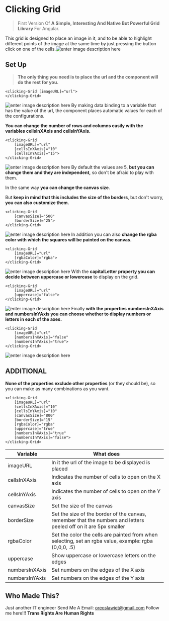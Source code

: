 # Clicking Grid

> First Version Of **A Simple, Interesting And Native But Powerful Grid Library** For Angular.

This grid is designed to place an image in it, and to be able to highlight different points of the image at the same time by just pressing the button click on one of the cells.![enter image description here](https://raw.githubusercontent.com/JossJoestar/GridAngular/develop/src/assets/example/Example3.PNG)

## Set Up

> **The only thing you need is to place the url and the component will do the rest for you.**

```
<clicking-Grid [imageURL]="url">
</clicking-Grid>
```
![enter image description here](https://raw.githubusercontent.com/JossJoestar/GridAngular/develop/src/assets/tutorial/Step%201.PNG)
By making data binding to a variable that has the value of the url, the component places automatic values for each of the configurations.

**You can change the number of rows and columns easily with the variables cellsInXAxis and cellsInYAxis.**

```
<clicking-Grid
	[imageURL]="url"
	[cellsInXAxis]="10"
	[cellsInYAxis]="15">
</clicking-Grid>
```
![enter image description here](https://raw.githubusercontent.com/JossJoestar/GridAngular/develop/src/assets/tutorial/Step%202.PNG)
By default the values are 5, **but you can change them and they are independent,** so don't be afraid to play with them.
  
In the same way **you can change the canvas size**.

But **keep in mind that this includes the size of the borders**, but don't worry, **you can also customize them.**

```
<clicking-Grid
	[canvasSize]="500"
	[borderSize]="25">
</clicking-Grid>
```
![enter image description here](https://raw.githubusercontent.com/JossJoestar/GridAngular/develop/src/assets/tutorial/Step%203.PNG)
In addition you can also **change the rgba color with which the squares will be painted on the canvas.**
```
<clicking-Grid
	[imageURL]="url"
	[rgbaColor]="rgba">
</clicking-Grid>
```
![enter image description here](https://raw.githubusercontent.com/JossJoestar/GridAngular/develop/src/assets/tutorial/Step%204.PNG)
With the **capitalLetter property you can decide between uppercase or lowercase** to display on the grid.
```
<clicking-Grid
	[imageURL]="url"
	[uppercase]="false">
</clicking-Grid>
```
![enter image description here](https://raw.githubusercontent.com/JossJoestar/GridAngular/develop/src/assets/tutorial/Step%205.PNG)
Finally **with the properties numbersInXAxis and numbersInYAxis you can choose whether to display numbers or letters in each of the axes.**
```
<clicking-Grid
	[imageURL]="url"
	[numbersInXAxis]="false"
	[numbersInYAxis]="true">
</clicking-Grid>
```
![enter image description here](https://raw.githubusercontent.com/JossJoestar/GridAngular/develop/src/assets/tutorial/Step%206%20y%207.PNG)
## ADDITIONAL
**None of the properties exclude other properties** (or they should be), so you can make as many combinations as you want.

    <clicking-Grid
    	[imageURL]="url"
    	[cellsInXAxis]="10"
    	[cellsInYAxis]="10"
    	[canvasSize]="800"
    	[borderSize]="15"
    	[rgbaColor]="rgba"
    	[uppercase]="true"
    	[numbersInXAxis]="true"
    	[numbersInYAxis]="false">
    </clicking-Grid>
|Variable| What does |
|--|--|
| imageURL |In it the url of the image to be displayed is placed  |
|cellsInXAxis|Indicates the number of cells to open on the X axis|
|cellsInYAxis|Indicates the number of cells to open on the Y axis|
|canvasSize|Set the size of the canvas|
|borderSize|Set the size of the border of the canvas, remember that the numbers and letters peeled off on it are 5px smaller|
|rgbaColor|Set the color the cells are painted from when selecting, set an rgba value, example: rgba (0,0,0, .5)|
|uppercase|Show uppercase or lowercase letters on the edges|
|numbersInXAxis|Set numbers on the edges of the X axis|
|numbersInYAxis|Set numbers on the edges of the Y axis|

## Who Made This?
Just another IT engineer
Send Me A Email:  oreoslawiet@gmail.com
Follow me here!!! 
**Trans Rights Are Human Rights**
